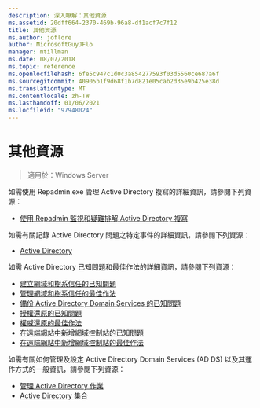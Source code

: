 ```yaml
---
description: 深入瞭解：其他資源
ms.assetid: 20dff664-2370-469b-96a8-df1acf7c7f12
title: 其他資源
ms.author: joflore
author: MicrosoftGuyJFlo
manager: mtillman
ms.date: 08/07/2018
ms.topic: reference
ms.openlocfilehash: 6fe5c947c1d0c3a854277593f03d5560ce687a6f
ms.sourcegitcommit: 40905b1f9d68f1b7d821e05cab2d35e9b425e38d
ms.translationtype: MT
ms.contentlocale: zh-TW
ms.lasthandoff: 01/06/2021
ms.locfileid: "97948024"
---
```

# <a name="additional-resources"></a>其他資源

>適用於：Windows Server

如需使用 Repadmin.exe 管理 Active Directory 複寫的詳細資訊，請參閱下列資源：

- [使用 Repadmin 監視和疑難排解 Active Directory 複寫](https://go.microsoft.com/fwlink/?LinkId=122830)

如需有關記錄 Active Directory 問題之特定事件的詳細資訊，請參閱下列資源：

- [Active Directory](https://go.microsoft.com/fwlink/?LinkId=122877)

如需 Active Directory 已知問題和最佳作法的詳細資訊，請參閱下列資源：

- [建立網域和樹系信任的已知問題](https://go.microsoft.com/fwlink/?LinkId=128784)
- [管理網域和樹系信任的最佳作法](https://go.microsoft.com/fwlink/?LinkId=128785)
- [備份 Active Directory Domain Services 的已知問題](https://go.microsoft.com/fwlink/?LinkId=128793)
- [授權還原的已知問題](https://go.microsoft.com/fwlink/?LinkId=128788)
- [權威還原的最佳作法](https://go.microsoft.com/fwlink/?LinkId=128791)
- [在遠端網站中新增網域控制站的已知問題](https://go.microsoft.com/fwlink/?LinkId=128794)
- [在遠端網站中新增網域控制站的最佳作法](https://go.microsoft.com/fwlink/?LinkId=128796)

如需有關如何管理及設定 Active Directory Domain Services (AD DS) 以及其運作方式的一般資訊，請參閱下列資源：

- [管理 Active Directory 作業](https://go.microsoft.com/fwlink/?LinkId=128798)
- [Active Directory 集合](https://go.microsoft.com/fwlink/?LinkId=34157)
